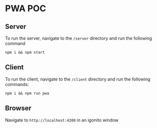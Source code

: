 # PWA POC

## Server

To run the server, navigate to the `/server` directory and run the following command

```
npm i && npm start
```

## Client

To run the client, navigate to the `/client` directory and run the following commands:

```
npm i && npm run pwa
```

## Browser

Navigate to `http://localhost:4200` in an igonito window
